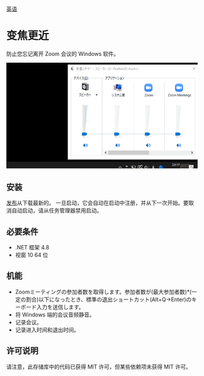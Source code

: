 [英语](https://github.com/34j/ZoomCloser/blob/master/README.en.md)

# 变焦更近

防止您忘记离开 Zoom 会议的 Windows 软件。

![Sample Gif](https://github.com/34j/ZoomCloser/blob/master/ExampleFast.gif)

## 安装

[发布](https://github.com/34j/ZoomCloser/releases)从下载最新的。
一旦启动，它会自动在启动中注册，并从下一次开始。要取消自动启动，请从任务管理器禁用启动。

## 必要条件

-   .NET 框架 4.8
-   视窗 10 64 位

## 机能

-   Zoomミーティングの参加者数を取得します。参加者数が(最大参加者数)\*(一定の割合)以下になったとき、標準の退出ショートカット(Alt+Q→Enter)のキーボード入力を送信します。
-   将 Windows 端的会议音频静音。
-   记录会议。
-   记录进入时间和退出时间。

## 许可说明

请注意，此存储库中的代码已获得 MIT 许可，但某些依赖项未获得 MIT 许可。
